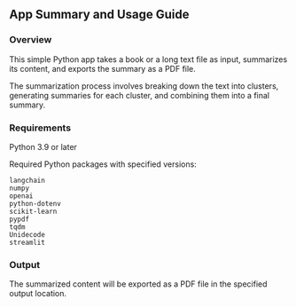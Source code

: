 ## App Summary and Usage Guide


### Overview
This simple Python app takes a book or a long text file as input, summarizes its content, and exports the summary as a PDF file. 

The summarization process involves breaking down the text into clusters, generating summaries for each cluster, and combining them into a final summary.

### Requirements

Python 3.9 or later

Required Python packages with specified versions:

    langchain
    numpy
    openai
    python-dotenv
    scikit-learn
    pypdf
    tqdm
    Unidecode
    streamlit


### Output
The summarized content will be exported as a PDF file in the specified output location.